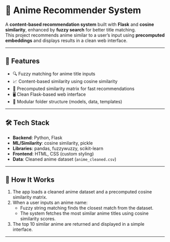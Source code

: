 # 🎌 Anime Recommender System

A **content-based recommendation system** built with **Flask** and **cosine similarity**, enhanced by **fuzzy search** for better title matching.  
This project recommends anime similar to a user’s input using **precomputed embeddings** and displays results in a clean web interface.

---

## 🚀 Features

- 🔍 Fuzzy matching for anime title inputs
- 📈 Content-based similarity using cosine similarity
- 🧠 Precomputed similarity matrix for fast recommendations
- 🖥️ Clean Flask-based web interface
- 📂 Modular folder structure (models, data, templates)

---

## 🛠 Tech Stack

- **Backend**: Python, Flask
- **ML/Similarity**: cosine similarity, pickle
- **Libraries**: pandas, fuzzywuzzy, scikit-learn
- **Frontend**: HTML, CSS (custom styling)
- **Data**: Cleaned anime dataset (`anime_cleaned.csv`)

---

## 🧠 How It Works

1. The app loads a cleaned anime dataset and a precomputed cosine similarity matrix.
2. When a user inputs an anime name:
   - Fuzzy string matching finds the closest match from the dataset.
   - The system fetches the most similar anime titles using cosine similarity scores.
3. The top 10 similar anime are returned and displayed in a simple interface.

---



